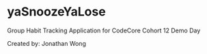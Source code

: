 # yaSnoozeYaLose
Group Habit Tracking Application for CodeCore Cohort 12 Demo Day

Created by: Jonathan Wong
